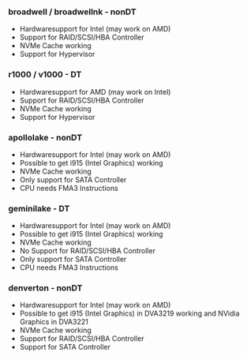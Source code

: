 ### broadwell / broadwellnk - nonDT

  - Hardwaresupport for Intel (may work on AMD)
  - Support for RAID/SCSI/HBA Controller
  - NVMe Cache working
  - Support for Hypervisor

### r1000 / v1000 - DT

  - Hardwaresupport for AMD (may work on Intel)
  - Support for RAID/SCSI/HBA Controller
  - NVMe Cache working
  - Support for Hypervisor 

### apollolake - nonDT

  - Hardwaresupport for Intel (may work on AMD)
  - Possible to get i915 (Intel Graphics) working
  - NVMe Cache working
  - Only support for SATA Controller
  - CPU needs FMA3 Instructions

### geminilake - DT

  - Hardwaresupport for Intel (may work on AMD)
  - Possible to get i915 (Intel Graphics) working
  - NVMe Cache working
  - No Support for RAID/SCSI/HBA Controller
  - Only support for SATA Controller
  - CPU needs FMA3 Instructions

### denverton - nonDT

  - Hardwaresupport for Intel (may work on AMD)
  - Possible to get i915 (Intel Graphics) in DVA3219 working and NVidia Graphics in DVA3221
  - NVMe Cache working
  - Support for RAID/SCSI/HBA Controller
  - Support for SATA Controller
